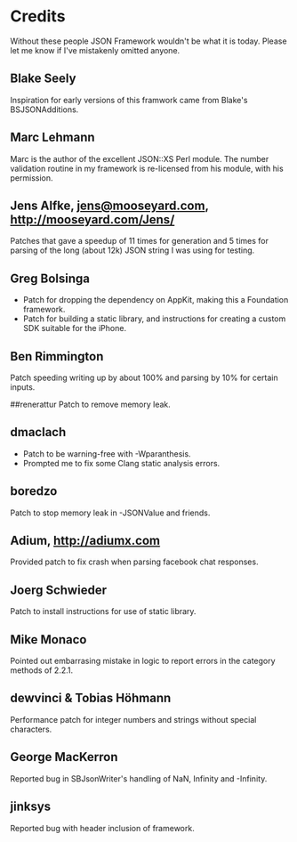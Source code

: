 # Credits

Without these people JSON Framework wouldn't be what it is today. Please let me know if I've mistakenly omitted anyone.

## Blake Seely
Inspiration for early versions of this framwork came from Blake's BSJSONAdditions.

## Marc Lehmann
Marc is the author of the excellent JSON::XS Perl module. The number validation routine in my framework is re-licensed from his module, with his permission.

## Jens Alfke, jens@mooseyard.com, http://mooseyard.com/Jens/
Patches that gave a speedup of 11 times for generation and 5 times for parsing of the long (about 12k) JSON string I was using for testing.

## Greg Bolsinga
* Patch for dropping the dependency on AppKit, making this a Foundation framework.
* Patch for building a static library, and instructions for creating a custom SDK suitable for the iPhone.

## Ben Rimmington
Patch speeding writing up by about 100% and parsing by 10% for certain inputs.

##renerattur
Patch to remove memory leak.

## dmaclach
* Patch to be warning-free with -Wparanthesis.
* Prompted me to fix some Clang static analysis errors.

## boredzo
Patch to stop memory leak in -JSONValue and friends.

## Adium, http://adiumx.com
Provided patch to fix crash when parsing facebook chat responses.

## Joerg Schwieder
Patch to install instructions for use of static library.

## Mike Monaco
Pointed out embarrasing mistake in logic to report errors in the category methods of 2.2.1.

## dewvinci & Tobias Höhmann
Performance patch for integer numbers and strings without special characters.

## George MacKerron
Reported bug in SBJsonWriter's handling of NaN, Infinity and -Infinity.

## jinksys
Reported bug with header inclusion of framework.
